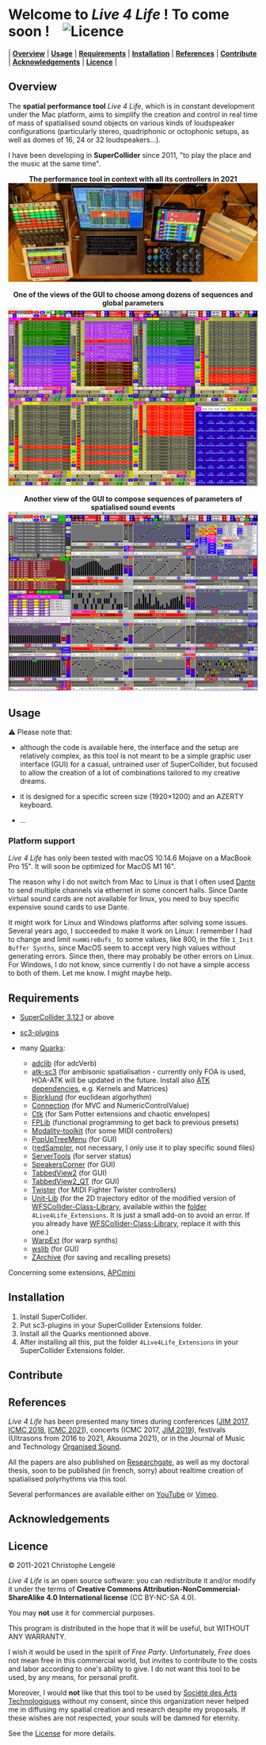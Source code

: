 # Welcome to *Live 4 Life* ! To come soon ! &nbsp;&nbsp; ![Licence](https://licensebuttons.net/l/by-nc-sa/3.0/88x31.png)


| [**Overview**](#overview) | [**Usage**](#usage) | [**Requirements**](#requirements) | [**Installation**](#installation) | [**References**](#references) | [**Contribute**](#contribute) | [**Acknowledgements**](#acknowledgements) | [**Licence**](#licence) |


## Overview

The **spatial performance tool** *Live 4 Life*, which is in constant development under the Mac platform, aims to simplify the creation and control in real time of mass of spatialised sound objects on various kinds of loudspeaker configurations (particularly stereo, quadriphonic or octophonic setups, as well as domes of 16, 24 or 32 loudspeakers...). 

I have been developing in **SuperCollider** since 2011, "to play the place and the music at the same time".


<p align="center">
<b>The performance tool in context with all its controllers in 2021</b>
<!--<a href="#> <b>The performance tool in context with all its controllers</b> </a> <br> -->
<img src="images/Controllers2021bis.jpg" />
</p>

<p align="center">
<b>One of the views of the GUI to choose among dozens of sequences and global parameters</b>
<img src="images/ViewGlobal.jpg" />
</p>

<p align="center">
<b>Another view of the GUI to compose sequences of parameters of spatialised sound events</b>
<img src="images/ViewSeq.jpg" />
</p>

<!--
<p align="center">
  <b>Some Links:</b><br>
  <a href="#">Link 1</a> |
  <a href="#">Link 2</a> |
  <a href="#">Link 3</a>
  <br><br>
  <img src="http://s.4cdn.org/image/title/105.gif">
</p>
-->


## Usage

:warning: Please note that:

* although the code is available here, the interface and the setup are relatively complex, as this tool is not meant to be a simple graphic user interface (GUI) for a casual, untrained user of SuperCollider, but focused to allow the creation of a lot of combinations tailored to my creative dreams.

* it is designed for a specific screen size (1920×1200) and an AZERTY keyboard.

* ...


### Platform support

*Live 4 Life* has only been tested with macOS 10.14.6 Mojave on a MacBook Pro 15". 
It will soon be optimized for MacOS M1 16".

The reason why I do not switch from Mac to Linux is that I often used [Dante](https://www.audinate.com/products) to send multiple channels via ethernet in some concert halls. Since Dante virtual sound cards are not available for linux, you need to buy specific expensive sound cards to use Dante.

It might work for Linux and Windows platforms after solving some issues. 
Several years ago, I succeeded to make it work on Linux: I remember I had to change and limit `numWireBufs_` to some values, like 800, in the file `1_Init Buffer Synths`, since MacOS seem to accept very high values without generating errors. Since then, there may probably be other errors on Linux.
For Windows, I do not know, since currently I do not have a simple access to both of them.
Let me know. I might maybe help.


## Requirements

* [SuperCollider 3.12.1](https://supercollider.github.io/download) or above

* [sc3-plugins](https://supercollider.github.io/sc3-plugins/)

* many [Quarks](https://github.com/supercollider-quarks):
  - [adclib](https://github.com/supercollider-quarks/adclib) (for adcVerb)
  - [atk-sc3](https://github.com/ambisonictoolkit/atk-sc3) (for ambisonic spatialisation - currently only FOA is used, HOA-ATK will be updated in the future. Install also [ATK dependencies](https://github.com/ambisonictoolkit/atk-sc3/blob/master/README.md#kernels-matrices--soundfiles), e.g. Kernels and Matrices)
  - [Bjorklund](https://github.com/redFrik/Bjorklund) (for euclidean algorhythm)
  - [Connection](https://github.com/scztt/Connection.quark) (for MVC and NumericControlValue)
  - [Ctk](https://github.com/supercollider-quarks/Ctk) (for Sam Potter extensions and chaotic envelopes)
  - [FPLib](https://github.com/miguel-negrao/FPLib) (functional programming to get back to previous presets)
  - [Modality-toolkit](https://github.com/ModalityTeam/Modality-toolkit) (for some MIDI controllers)
  - [PopUpTreeMenu](https://github.com/redFrik/PopUpTreeMenu) (for GUI)
  - ([redSampler](https://github.com/redFrik/redSampler), not necessary, I only use it to play specific sound files)
  - [ServerTools](https://github.com/supercollider-quarks/ServerTools) (for server status)
  - [SpeakersCorner](https://github.com/supercollider-quarks/SpeakersCorner) (for GUI)
  - [TabbedView2](https://github.com/jmuxfeldt/TabbedView2) (for GUI)
  - [TabbedView2_QT](https://github.com/jmuxfeldt/TabbedView2_QT) (for GUI)
  - [Twister](https://github.com/scztt/Twister.quark) (for MIDI Fighter Twister controllers)
  - [Unit-Lib](https://github.com/GameOfLife/Unit-Lib) (for the 2D trajectory editor of the modified version of [WFSCollider-Class-Library](https://github.com/GameOfLife/WFSCollider-Class-Library), available within the [folder](/4Live4Life_Extensions) `4Live4Life_Extensions`. It is just a small add-on to avoid an error. If you already have [WFSCollider-Class-Library](https://github.com/GameOfLife/WFSCollider-Class-Library), replace it with this one.)
  - [WarpExt](https://github.com/supercollider-quarks/WarpExt) (for warp synths)
  - [wslib](https://github.com/supercollider-quarks/wslib) (for GUI)
  - [ZArchive](https://github.com/crucialfelix/ZArchive) (for saving and recalling presets)

Concerning some extensions,  [APCmini](https://github.com/andresperezlopez/APCmini)

## Installation

1. Install SuperCollider. 
2. Put sc3-plugins in your SuperCollider Extensions folder.
3. Install all the Quarks mentionned above.
4. After installing all this, put the folder `4Live4Life_Extensions` in your SuperCollider Extensions folder.


## Contribute


## References

*Live 4 Life* has been presented many times during conferences ([JIM 2017](https://jim2017.sciencesconf.org/data/Lengele2017aa.pdf), [ICMC 2018](https://quod.lib.umich.edu/cgi/p/pod/dod-idx/live-4-life-a-spatial-performance-tool-focused-on-rhythm.pdf?c=icmc;idno=bbp2372.2018.057;format=pdf), [ICMC 2021](https://www.researchgate.net/publication/354526907_The_story_and_the_insides_of_a_spatial_performance_tool_Live_4_Life)), concerts (ICMC 2017, [JIM 2019](https://www.youtube.com/watch?v=NfWXF6copEs)), festivals (Ultrasons from 2016 to 2021, Akousma 2021), or in the  Journal of Music and Technology [Organised Sound](https://doi.org/10.1017/S135577182100008X).

All the papers are also published on [Researchgate](https://www.researchgate.net/profile/Christophe-Lengele), as well as my doctoral thesis, soon to be published (in french, sorry) about realtime creation of spatialised polyrhythms via this tool.

Several performances are available either on [YouTube](https://www.youtube.com/channel/UCOv5kb3IQBmgyOQPu5DOZ4g) or [Vimeo](https://vimeo.com/christophexon).


## Acknowledgements


## Licence

© 2011-2021 Christophe Lengelé

*Live 4 Life* is an open source software: you can redistribute it and/or modify it under the terms of **Creative Commons Attribution-NonCommercial-ShareAlike 4.0 International license** (CC BY-NC-SA 4.0). 

You may **not** use it for commercial purposes.

This program is distributed in the hope that it will be useful, but WITHOUT ANY WARRANTY. 

I wish it would be used in the spirit of *Free Party*. Unfortunately, *Free* does not mean free in this commercial world, but invites to contribute to the costs and labor according to one's ability to give. I do not want this tool to be used, by any means, for personal profit.

Moreover, I would **not** like that this tool to be used by [Société des Arts Technologiques](https://sat.qc.ca) without my consent, since this organization never helped me in diffusing my spatial creation and research despite my proposals. If these wishes are not respected, your souls will be damned for eternity.

See the [License](/LICENCE.md) for more details.
